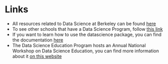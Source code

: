 <!-- #region -->
# Links

- All resources related to Data Science at Berkeley can be found [here](https://data.berkeley.edu/)
- To see other schools that have a Data Science Program, follow [this link](https://docs.google.com/spreadsheets/d/1ycAN3V9O4lg8MwczpTj8kDgNts7vA61R23LwF1atvRw/edit#gid=1343969407)
- If you want to learn how to use the datascience package, you can find the documentation [here](http://data8.org/datascience/)
- The Data Science Education Program hosts an Annual National Workshop on Data Science Education, you can find more information about it [on this website](https://data.berkeley.edu/2024workshop)
<!-- #endregion -->
